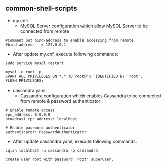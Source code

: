 ## common-shell-scripts

* my.cnf: 
  * MySQL Server configuration which allow MySQL Server to be connected from remote
```
#Comment out bind-address to enable accessing from remote
#bind-address   = 127.0.0.1
```
  * After update my.cnf, execute following commands:
```
sudo service mysql restart

mysql –u root -p
GRANT ALL PRIVILEGES ON *.* TO root@'%' IDENTIFIED BY 'root';
FLUSH PRIVILEGES;
```


* cassandra.yaml: 
  * Cassandra configuration which enables Cassandra to be connected from remote & password authenticator
```
# Enable remote access
rpc_address: 0.0.0.0
broadcast_rpc_address: localhost

# Enable password authenticator
authenticator: PasswordAuthenticator
```
  * After update cassandra.yaml, execute following commands:
```
cqlsh localhost -u cassandra -p cassandra

create user root with password 'root' superuser;
```